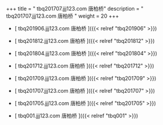 +++
title = "  tbq201707.jjj123.com 唐柏桥"
description = "  tbq201707.jjj123.com 唐柏桥  "
weight = 20
+++



* [   tbq201906.jjj123.com 唐柏桥 ]({{< relref "tbq201906" >}})


* [   tbq201812.jjj123.com 唐柏桥 ]({{< relref "tbq201812" >}})


* [   tbq201804.jjj123.com 唐柏桥 ]({{< relref "tbq201804" >}})


* [   tbq201712.jjj123.com 唐柏桥 ]({{< relref "tbq201712" >}})


* [   tbq201709.jjj123.com 唐柏桥 ]({{< relref "tbq201709" >}})


* [   tbq201707.jjj123.com 唐柏桥 ]({{< relref "tbq201707" >}})


* [   tbq201705.jjj123.com 唐柏桥 ]({{< relref "tbq201705" >}})


* [   tbq001.jjj123.com 唐柏桥 ]({{< relref "tbq001" >}})

